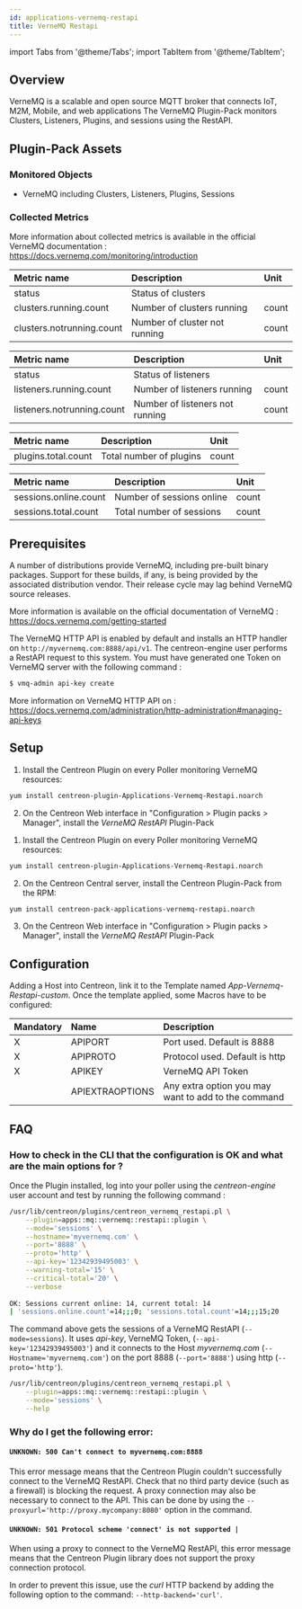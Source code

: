```yaml
---
id: applications-vernemq-restapi
title: VerneMQ Restapi
---
```

import Tabs from '@theme/Tabs';
import TabItem from '@theme/TabItem';


## Overview

VerneMQ is a scalable and open source MQTT broker that connects IoT, M2M, Mobile, and web applications
The VerneMQ Plugin-Pack monitors Clusters, Listeners, Plugins, and sessions using the RestAPI.

## Plugin-Pack Assets

### Monitored Objects

* VerneMQ including Clusters, Listeners, Plugins, Sessions

### Collected Metrics

More information about collected metrics is available in the official VerneMQ documentation : https://docs.vernemq.com/monitoring/introduction

<Tabs groupId="sync">
<TabItem value="Clusters" label="Clusters">

| Metric name                      | Description                         | Unit  |
| :------------------------------- | :---------------------------------- | :---- |
| status                           | Status of clusters                  |       |
| clusters.running.count           | Number of clusters running          | count |
| clusters.notrunning.count        | Number of cluster not running       | count |

</TabItem>
<TabItem value="Listeners" label="Listeners">

| Metric name                      | Description                         | Unit  |
| :------------------------------- | :---------------------------------- | :---- |
| status                           | Status of listeners                 |       |
| listeners.running.count          | Number of listeners running         | count |
| listeners.notrunning.count       | Number of listeners not running     | count |

</TabItem>
<TabItem value="Plugins" label="Plugins">

| Metric name                      | Description                         | Unit  |
| :------------------------------- | :---------------------------------- | :---- |
| plugins.total.count              | Total number of plugins             | count |

</TabItem>
<TabItem value="Sessions" label="Sessions">

| Metric name                      | Description                         | Unit  |
| :------------------------------- | :---------------------------------- | :---- |
| sessions.online.count            | Number of sessions online           | count |
| sessions.total.count             | Total number of sessions            | count |

</TabItem>
</Tabs>

## Prerequisites

A number of distributions provide VerneMQ, including pre-built binary packages.
Support for these builds, if any, is being provided by the associated distribution vendor.
Their release cycle may lag behind VerneMQ source releases.

More information is available on the official documentation of VerneMQ : https://docs.vernemq.com/getting-started

The VerneMQ HTTP API is enabled by default and installs an HTTP handler on `http://myvernemq.com:8888/api/v1`.
The centreon-engine user performs a RestAPI request to this system. 
You must have generated one Token on VerneMQ server with the following command :

```bash
$ vmq-admin api-key create
```

More information on VerneMQ HTTP API on : https://docs.vernemq.com/administration/http-administration#managing-api-keys

## Setup

<Tabs groupId="sync">
<TabItem value="Online IMP Licence & IT-100 Editions" label="Online IMP Licence & IT-100 Editions">

1. Install the Centreon Plugin on every Poller monitoring VerneMQ resources:

```bash
yum install centreon-plugin-Applications-Vernemq-Restapi.noarch
```

2. On the Centreon Web interface in "Configuration > Plugin packs > Manager", install the *VerneMQ RestAPI* Plugin-Pack

</TabItem>
<TabItem value="Offline IMP License" label="Offline IMP License">

1. Install the Centreon Plugin on every Poller monitoring VerneMQ resources:

```bash
yum install centreon-plugin-Applications-Vernemq-Restapi.noarch
```

2. On the Centreon Central server, install the Centreon Plugin-Pack from the RPM:

```bash
yum install centreon-pack-applications-vernemq-restapi.noarch
```

3. On the Centreon Web interface in "Configuration > Plugin packs > Manager", install the *VerneMQ RestAPI* Plugin-Pack

</TabItem>
</Tabs>

## Configuration

Adding a Host into Centreon, link it to the Template named *App-Vernemq-Restapi-custom*.
Once the template applied, some Macros have to be configured:

| Mandatory   | Name             | Description                                         |
| :---------- | :--------------- | :-------------------------------------------------- |
| X           | APIPORT          | Port used. Default is 8888                          |
| X           | APIPROTO         | Protocol used. Default is http                      |
| X           | APIKEY           | VerneMQ API Token                                   |
|             | APIEXTRAOPTIONS  | Any extra option you may want to add to the command |


## FAQ

### How to check in the CLI that the configuration is OK and what are the main options for ?

Once the Plugin installed, log into your poller using the *centreon-engine* user account and test by running the following command :

```bash
/usr/lib/centreon/plugins/centreon_vernemq_restapi.pl \
	--plugin=apps::mq::vernemq::restapi::plugin \
	--mode='sessions' \
	--hostname='myvernemq.com' \
	--port='8888' \
	--proto='http' \
	--api-key='12342939495003' \
	--warning-total='15' \
	--critical-total='20' \
	--verbose
	
OK: Sessions current online: 14, current total: 14 
| 'sessions.online.count'=14;;;0; 'sessions.total.count'=14;;;15;20
```

The command above gets the sessions of a VerneMQ RestAPI (```--mode=sessions```).
It uses _api-key_, VerneMQ Token, (```--api-key='12342939495003'```)
and it connects to the Host _myvernemq.com_ (```--Hostname='myvernemq.com'```) 
on the port 8888 (```--port='8888'```) using http (```--proto='http'```).

```bash
/usr/lib/centreon/plugins/centreon_vernemq_restapi.pl \
	--plugin=apps::mq::vernemq::restapi::plugin \
	--mode='sessions' \
	--help
```

### Why do I get the following error: 

#### ```UNKNOWN: 500 Can't connect to myvernemq.com:8888```

This error message means that the Centreon Plugin couldn't successfully connect to the VerneMQ RestAPI.
Check that no third party device (such as a firewall) is blocking the request.
A proxy connection may also be necessary to connect to the API. This can be done by using the ```--proxyurl='http://proxy.mycompany:8080'``` option in the command.

#### ```UNKNOWN: 501 Protocol scheme 'connect' is not supported |``` 

When using a proxy to connect to the VerneMQ RestAPI, this error message means that the Centreon Plugin library does not support
the proxy connection protocol.

In order to prevent this issue, use the *curl* HTTP backend by adding the following option to the command: ```--http-backend='curl'```.
